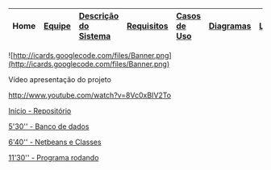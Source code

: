 | **Home** |<a href='http://code.google.com/p/icards/wiki/Equipe_do_Sistema'>Equipe</a> |<a href='http://code.google.com/p/icards/wiki/Descricao_do_Sistema'>Descrição do Sistema</a>|<a href='http://code.google.com/p/icards/wiki/Requisitos'>Requisitos</a>|<a href='http://code.google.com/p/icards/wiki/Casos_de_Uso'>Casos de Uso</a>|<a href='http://code.google.com/p/icards/wiki/Diagramas'>Diagramas</a>|<a href='http://code.google.com/p/icards/wiki/Links'>Links</a>|
|:---------|:---------------------------------------------------------------------------|:---------------------------------------------------------------------------------------------|:-----------------------------------------------------------------------|:---------------------------------------------------------------------------|:---------------------------------------------------------------------|:-------------------------------------------------------------|

![http://icards.googlecode.com/files/Banner.png](http://icards.googlecode.com/files/Banner.png)

Vídeo apresentação do projeto

http://www.youtube.com/watch?v=8Vc0xBIV2To

<a href='http://www.youtube.com/watch?feature=player_detailpage&v=8Vc0xBIV2To'>Início - Repositório</a>

<a href='http://www.youtube.com/watch?feature=player_detailpage&v=8Vc0xBIV2To#t=145s'>5'30'' - Banco de dados</a>

<a href='http://www.youtube.com/watch?feature=player_detailpage&v=8Vc0xBIV2To#t=186s'>6'40'' - Netbeans e Classes</a>

<a href='http://www.youtube.com/watch?feature=player_detailpage&v=8Vc0xBIV2To#t=246s'>11'30'' - Programa rodando</a>